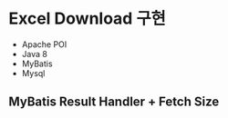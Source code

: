 # Excel Download 구현
  - Apache POI
  - Java 8
  - MyBatis
  - Mysql
  
## MyBatis Result Handler + Fetch Size
